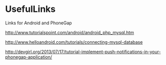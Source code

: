 # UsefulLinks
Links for Android and PhoneGap

http://www.tutorialspoint.com/android/android_php_mysql.htm

http://www.helloandroid.com/tutorials/connecting-mysql-database

http://devgirl.org/2013/07/17/tutorial-implement-push-notifications-in-your-phonegap-application/
